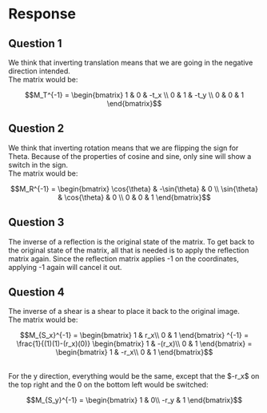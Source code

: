 # Response
## Question 1
We think that inverting translation means that we are going in the negative direction intended. <br>
The matrix would be:

```math
M_T^{-1} = 
\begin{bmatrix}
1 & 0 & -t_x \\
0 & 1 & -t_y \\
0 & 0 & 1
\end{bmatrix}
```

## Question 2
We think that inverting rotation means that we are flipping the sign for Theta. Because of the properties of cosine and sine, only sine will show a switch in the sign. <br>
The matrix would be:

```math
M_R^{-1} = 
\begin{bmatrix}
\cos{\theta} & -\sin{\theta} & 0 \\
\sin{\theta} & \cos{\theta} & 0 \\
0 & 0 & 1
\end{bmatrix}
```

## Question 3
The inverse of a reflection is the original state of the matrix. To get back to the original state of the matrix, all that is needed is to apply the reflection matrix again. Since the reflection matrix applies -1 on the coordinates, applying -1 again will cancel it out. 

## Question 4
The inverse of a shear is a shear to place it back to the original image.
 <br>
The matrix would be:

```math
M_{S_x}^{-1} = 
\begin{bmatrix}
1 & r_x\\
0 & 1
\end{bmatrix} ^{-1}
= 
\frac{1}{(1)(1)-(r_x)(0)}
\begin{bmatrix}
1 & -(r_x)\\
0 & 1
\end{bmatrix}
=
\begin{bmatrix}
1 & -r_x\\
0 & 1
\end{bmatrix}
```
<br>
For the y direction, everything would be the same, except that the $-r_x$ on the top right and the 0 on the bottom left would be switched: 

```math
M_{S_y}^{-1} =
\begin{bmatrix}
1 & 0\\
-r_y & 1
\end{bmatrix}
```